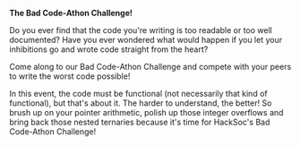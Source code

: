 **The Bad Code-Athon Challenge!**

Do you ever find that the code you're writing is too readable or too well documented? Have you ever wondered what would happen if you let your inhibitions go and wrote code straight from the heart? 

Come along to our Bad Code-Athon Challenge and compete with your peers to write the worst code possible!

In this event, the code must be functional (not necessarily that kind of functional), but that's about it. The harder to understand, the better! So brush up on your pointer arithmetic, polish up those integer overflows and bring back those nested ternaries because it's time for HackSoc's Bad Code-Athon Challenge!